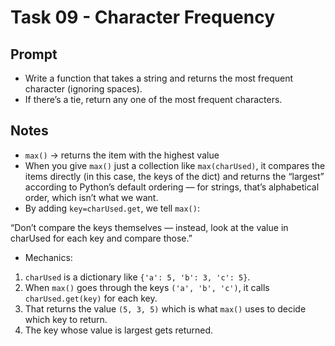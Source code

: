 # Task 09 - Character Frequency

## Prompt
- Write a function that takes a string and returns the most frequent character (ignoring spaces).
- If there’s a tie, return any one of the most frequent characters.

## Notes
- `max()` -> returns the item with the highest value
- When you give `max()` just a collection like `max(charUsed)`, it compares the items directly (in this case, the keys of the dict) and returns the “largest” according to Python’s default ordering — for strings, that’s alphabetical order, which isn’t what we want.
- By adding `key=charUsed.get`, we tell `max()`:

“Don’t compare the keys themselves — instead, look at the value in charUsed for each key and compare those.”
- Mechanics:
1. `charUsed` is a dictionary like `{'a': 5, 'b': 3, 'c': 5}`.
2. When `max()` goes through the keys `('a', 'b', 'c')`, it calls `charUsed.get(key)` for each key.
3. That returns the value `(5, 3, 5)` which is what `max()` uses to decide which key to return.
4. The key whose value is largest gets returned.
